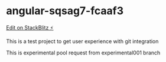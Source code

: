 # angular-sqsag7-fcaaf3

[Edit on StackBlitz ⚡️](https://stackblitz.com/edit/angular-sqsag7-fcaaf3)

This is a test project to get user experience with git integration

This is experimental pool request from experimental001 branch